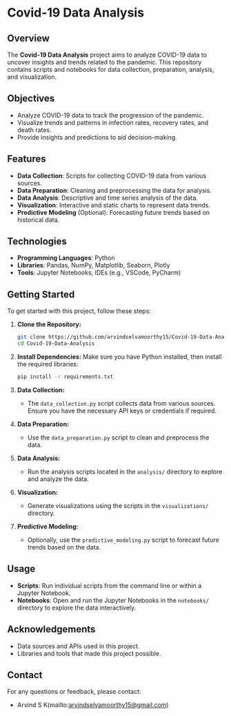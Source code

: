 # Covid-19 Data Analysis

## Overview

The **Covid-19 Data Analysis** project aims to analyze COVID-19 data to uncover insights and trends related to the pandemic. This repository contains scripts and notebooks for data collection, preparation, analysis, and visualization.

## Objectives

- Analyze COVID-19 data to track the progression of the pandemic.
- Visualize trends and patterns in infection rates, recovery rates, and death rates.
- Provide insights and predictions to aid decision-making.

## Features

- **Data Collection**: Scripts for collecting COVID-19 data from various sources.
- **Data Preparation**: Cleaning and preprocessing the data for analysis.
- **Data Analysis**: Descriptive and time series analysis of the data.
- **Visualization**: Interactive and static charts to represent data trends.
- **Predictive Modeling** (Optional): Forecasting future trends based on historical data.

## Technologies

- **Programming Languages**: Python
- **Libraries**: Pandas, NumPy, Matplotlib, Seaborn, Plotly
- **Tools**: Jupyter Notebooks, IDEs (e.g., VSCode, PyCharm)

## Getting Started

To get started with this project, follow these steps:

1. **Clone the Repository:**
   ```bash
   git clone https://github.com/arvindselvamoorthy15/Covid-19-Data-Analysis.git
   cd Covid-19-Data-Analysis
2. **Install Dependencies:**
   Make sure you have Python installed, then install the required libraries:
   ```bash
   pip install -r requirements.txt
3. **Data Collection:**
   - The `data_collection.py` script collects data from various sources. Ensure you have the necessary API keys or credentials if required.

4. **Data Preparation:**
   - Use the `data_preparation.py` script to clean and preprocess the data.

5. **Data Analysis:**
   - Run the analysis scripts located in the `analysis/` directory to explore and analyze the data.

6. **Visualization:**
   - Generate visualizations using the scripts in the `visualizations/` directory.

7. **Predictive Modeling:**
   - Optionally, use the `predictive_modeling.py` script to forecast future trends based on the data.

## Usage

- **Scripts**: Run individual scripts from the command line or within a Jupyter Notebook.
- **Notebooks**: Open and run the Jupyter Notebooks in the `notebooks/` directory to explore the data interactively.


## Acknowledgements

- Data sources and APIs used in this project.
- Libraries and tools that made this project possible.

## Contact

For any questions or feedback, please contact:
- Arvind S K(mailto:arvindselvamoorthy15@gmail.com)

